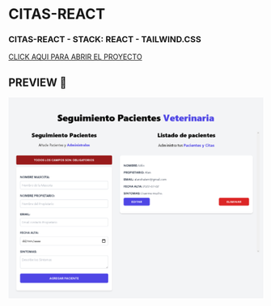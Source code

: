 # CITAS-REACT

### CITAS-REACT - STACK: REACT - TAILWIND.CSS

[CLICK AQUI PARA ABRIR EL PROYECTO](https://citas-react-alanshalem.netlify.app/)

## PREVIEW 🚀

![CITAS REACT](https://raw.githubusercontent.com/alanshalem/citas-react/master/img/full_page_capture.png)
